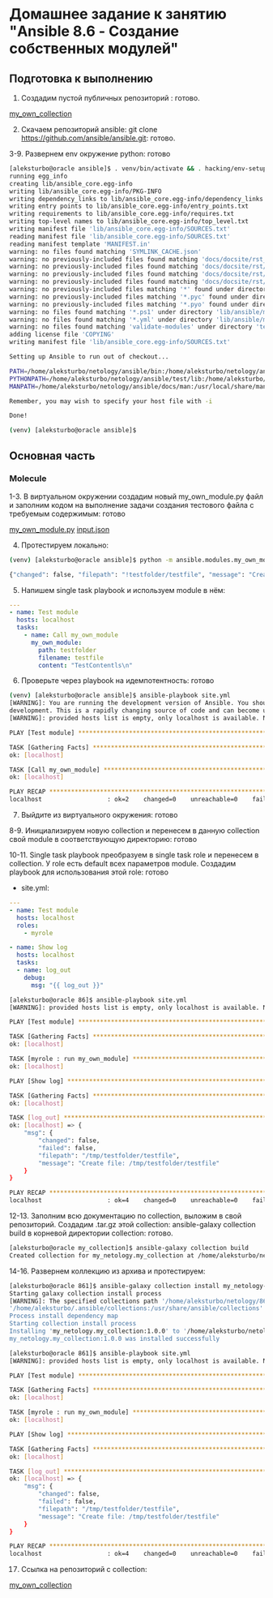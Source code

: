 # Домашнее задание к занятию "Ansible 8.6 - Создание собственных модулей"

## Подготовка к выполнению

1. Создадим пустой публичных репозиторий : готово.

[my_own_collection](https://github.com/AleksTurbo/my_own_collection)

2. Скачаем репозиторий ansible: git clone https://github.com/ansible/ansible.git: готово.

3-9. Развернем env окружение python: готово

```bash
[aleksturbo@oracle ansible]$ . venv/bin/activate && . hacking/env-setup
running egg_info
creating lib/ansible_core.egg-info
writing lib/ansible_core.egg-info/PKG-INFO
writing dependency_links to lib/ansible_core.egg-info/dependency_links.txt
writing entry points to lib/ansible_core.egg-info/entry_points.txt
writing requirements to lib/ansible_core.egg-info/requires.txt
writing top-level names to lib/ansible_core.egg-info/top_level.txt
writing manifest file 'lib/ansible_core.egg-info/SOURCES.txt'
reading manifest file 'lib/ansible_core.egg-info/SOURCES.txt'
reading manifest template 'MANIFEST.in'
warning: no files found matching 'SYMLINK_CACHE.json'
warning: no previously-included files found matching 'docs/docsite/rst_warnings'
warning: no previously-included files found matching 'docs/docsite/rst/conf.py'
warning: no previously-included files found matching 'docs/docsite/rst/index.rst'
warning: no previously-included files found matching 'docs/docsite/rst/dev_guide/index.rst'
warning: no previously-included files matching '*' found under directory 'docs/docsite/_build'
warning: no previously-included files matching '*.pyc' found under directory 'docs/docsite/_extensions'
warning: no previously-included files matching '*.pyo' found under directory 'docs/docsite/_extensions'
warning: no files found matching '*.ps1' under directory 'lib/ansible/modules/windows'
warning: no files found matching '*.yml' under directory 'lib/ansible/modules'
warning: no files found matching 'validate-modules' under directory 'test/lib/ansible_test/_util/controller/sanity/validate-modules'
adding license file 'COPYING'
writing manifest file 'lib/ansible_core.egg-info/SOURCES.txt'

Setting up Ansible to run out of checkout...

PATH=/home/aleksturbo/netology/ansible/bin:/home/aleksturbo/netology/ansible/venv/bin:/home/aleksturbo/.vscode-server/bin/6261075646f055b99068d3688932416f2346dd3b/bin/remote-cli:/home/aleksturbo/.local/bin:/home/aleksturbo/bin:/usr/local/bin:/usr/bin:/usr/local/sbin:/usr/sbin
PYTHONPATH=/home/aleksturbo/netology/ansible/test/lib:/home/aleksturbo/netology/ansible/lib
MANPATH=/home/aleksturbo/netology/ansible/docs/man:/usr/local/share/man:/usr/share/man

Remember, you may wish to specify your host file with -i

Done!

(venv) [aleksturbo@oracle ansible]$ 
```

## Основная часть

### Molecule

1-3. В виртуальном окружении создадим новый my_own_module.py файл и заполним кодом на выполнение задачи создания тестового файла с требуемым содержимым: готово

[my_own_module.py](ansible\86\my_own_module.py)
[input.json](ansible\86\input.json )

4. Протестируем локально:

```bash
(venv) [aleksturbo@oracle ansible]$ python -m ansible.modules.my_own_module input.json

{"changed": false, "filepath": "!testfolder/testfile", "message": "Create file: !testfolder/testfile", "invocation": {"module_args": {"path": "!testfolder", "filename": "testfile", "content": "TestContentls\n", "new": false}}}
```

5. Напишем single task playbook и используем module в нём:

```yml
---
- name: Test module
  hosts: localhost
  tasks:
    - name: Call my_own_module
      my_own_module:
        path: testfolder
        filename: testfile
        content: "TestContentls\n"
```

6. Проверьте через playbook на идемпотентность: готово

```bash
(venv) [aleksturbo@oracle ansible]$ ansible-playbook site.yml
[WARNING]: You are running the development version of Ansible. You should only run Ansible from "devel" if you are modifying the Ansible engine, or trying out features under
development. This is a rapidly changing source of code and can become unstable at any point.
[WARNING]: provided hosts list is empty, only localhost is available. Note that the implicit localhost does not match 'all'

PLAY [Test module] *********************************************************************************************************************************************************************

TASK [Gathering Facts] *****************************************************************************************************************************************************************
ok: [localhost]

TASK [Call my_own_module] **************************************************************************************************************************************************************
ok: [localhost]

PLAY RECAP *****************************************************************************************************************************************************************************
localhost                  : ok=2    changed=0    unreachable=0    failed=0    skipped=0    rescued=0    ignored=0   
```

7. Выйдите из виртуального окружения: готово

8-9. Инициализируем новую collection и перенесем в данную collection свой module в соответствующую директорию: готово

10-11. Single task playbook преобразуем в single task role и перенесем в collection. У role есть default всех параметров module.
      Создадим playbook для использования этой role: готово

* site.yml:
```yml
---
- name: Test module
  hosts: localhost
  roles:
    - myrole

- name: Show log  
  hosts: localhost
  tasks:
  - name: log_out
    debug:
      msg: "{{ log_out }}" 
```

```bash
[aleksturbo@oracle 86]$ ansible-playbook site.yml
[WARNING]: provided hosts list is empty, only localhost is available. Note that the implicit localhost does not match 'all'

PLAY [Test module] ***********************************************************************************************************************************

TASK [Gathering Facts] *******************************************************************************************************************************
ok: [localhost]

TASK [myrole : run my_own_module] ********************************************************************************************************************
ok: [localhost]

PLAY [Show log] **************************************************************************************************************************************

TASK [Gathering Facts] *******************************************************************************************************************************
ok: [localhost]

TASK [log_out] ***************************************************************************************************************************************
ok: [localhost] => {
    "msg": {
        "changed": false,
        "failed": false,
        "filepath": "/tmp/testfolder/testfile",
        "message": "Create file: /tmp/testfolder/testfile"
    }
}

PLAY RECAP *******************************************************************************************************************************************
localhost                  : ok=4    changed=0    unreachable=0    failed=0    skipped=0    rescued=0    ignored=0   
```

12-13. Заполним всю документацию по collection, выложим в свой репозиторий.
        Создадим .tar.gz этой collection: ansible-galaxy collection build в корневой директории collection: готово.

```bash
[aleksturbo@oracle my_collection]$ ansible-galaxy collection build
Created collection for my_netology.my_collection at /home/aleksturbo/netology/86/collections/ansible_collections/my_netology/my_collection/my_netology-my_collection-1.0.0.tar.gz
```

14-16. Развернем коллекцию из архива и протестируем:

```bash
[aleksturbo@oracle 861]$ ansible-galaxy collection install my_netology-my_collection-1.0.0.tar.gz -p collections
Starting galaxy collection install process
[WARNING]: The specified collections path '/home/aleksturbo/netology/861/collections' is not part of the configured Ansible collections paths
'/home/aleksturbo/.ansible/collections:/usr/share/ansible/collections'. The installed collection won't be picked up in an Ansible run.
Process install dependency map
Starting collection install process
Installing 'my_netology.my_collection:1.0.0' to '/home/aleksturbo/netology/861/collections/ansible_collections/my_netology/my_collection'
my_netology.my_collection:1.0.0 was installed successfully
```

```bash
[aleksturbo@oracle 861]$ ansible-playbook site.yml
[WARNING]: provided hosts list is empty, only localhost is available. Note that the implicit localhost does not match 'all'

PLAY [Test module] *********************************************************************************************************************************************************************

TASK [Gathering Facts] *****************************************************************************************************************************************************************
ok: [localhost]

TASK [myrole : run my_own_module] ******************************************************************************************************************************************************
ok: [localhost]

PLAY [Show log] ************************************************************************************************************************************************************************

TASK [Gathering Facts] *****************************************************************************************************************************************************************
ok: [localhost]

TASK [log_out] *************************************************************************************************************************************************************************
ok: [localhost] => {
    "msg": {
        "changed": false,
        "failed": false,
        "filepath": "/tmp/testfolder/testfile",
        "message": "Create file: /tmp/testfolder/testfile"
    }
}

PLAY RECAP *****************************************************************************************************************************************************************************
localhost                  : ok=4    changed=0    unreachable=0    failed=0    skipped=0    rescued=0    ignored=0 
```

17. Cсылка на репозиторий с collection:

[my_own_collection](https://github.com/AleksTurbo/my_own_collection)